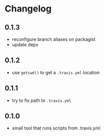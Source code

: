 # Changelog

## 0.1.3

* reconfigure branch aliases on packagist
* update deps

## 0.1.2

* use ``getcwd()`` to get a ``.travis.yml`` location

## 0.1.1

* try to fix path to ``.travis.yml``

## 0.1.0

* small tool that runs scripts from .travis.yml
